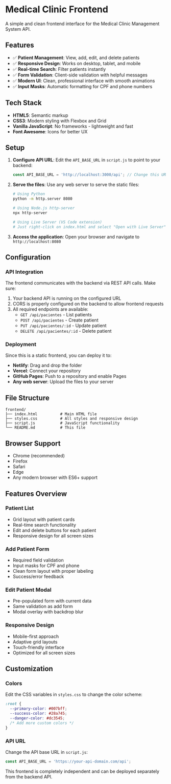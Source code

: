 # Medical Clinic Frontend

A simple and clean frontend interface for the Medical Clinic Management System API.

## Features

- ✅ **Patient Management**: View, add, edit, and delete patients
- ✅ **Responsive Design**: Works on desktop, tablet, and mobile
- ✅ **Real-time Search**: Filter patients instantly
- ✅ **Form Validation**: Client-side validation with helpful messages
- ✅ **Modern UI**: Clean, professional interface with smooth animations
- ✅ **Input Masks**: Automatic formatting for CPF and phone numbers

## Tech Stack

- **HTML5**: Semantic markup
- **CSS3**: Modern styling with Flexbox and Grid
- **Vanilla JavaScript**: No frameworks - lightweight and fast
- **Font Awesome**: Icons for better UX

## Setup

1. **Configure API URL**: Edit the `API_BASE_URL` in `script.js` to point to your backend:
   ```javascript
   const API_BASE_URL = 'http://localhost:3000/api'; // Change this URL
   ```

2. **Serve the files**: Use any web server to serve the static files:
   ```bash
   # Using Python
   python -m http.server 8080
   
   # Using Node.js http-server
   npx http-server
   
   # Using Live Server (VS Code extension)
   # Just right-click on index.html and select "Open with Live Server"
   ```

3. **Access the application**: Open your browser and navigate to `http://localhost:8080`

## Configuration

### API Integration

The frontend communicates with the backend via REST API calls. Make sure:

1. Your backend API is running on the configured URL
2. CORS is properly configured on the backend to allow frontend requests
3. All required endpoints are available:
   - `GET /api/pacientes` - List patients
   - `POST /api/pacientes` - Create patient
   - `PUT /api/pacientes/:id` - Update patient
   - `DELETE /api/pacientes/:id` - Delete patient

### Deployment

Since this is a static frontend, you can deploy it to:

- **Netlify**: Drag and drop the folder
- **Vercel**: Connect your repository
- **GitHub Pages**: Push to a repository and enable Pages
- **Any web server**: Upload the files to your server

## File Structure

```
frontend/
├── index.html          # Main HTML file
├── styles.css          # All styles and responsive design
├── script.js           # JavaScript functionality
└── README.md           # This file
```

## Browser Support

- Chrome (recommended)
- Firefox
- Safari
- Edge
- Any modern browser with ES6+ support

## Features Overview

### Patient List
- Grid layout with patient cards
- Real-time search functionality
- Edit and delete buttons for each patient
- Responsive design for all screen sizes

### Add Patient Form
- Required field validation
- Input masks for CPF and phone
- Clean form layout with proper labeling
- Success/error feedback

### Edit Patient Modal
- Pre-populated form with current data
- Same validation as add form
- Modal overlay with backdrop blur

### Responsive Design
- Mobile-first approach
- Adaptive grid layouts
- Touch-friendly interface
- Optimized for all screen sizes

## Customization

### Colors
Edit the CSS variables in `styles.css` to change the color scheme:
```css
:root {
  --primary-color: #007bff;
  --success-color: #28a745;
  --danger-color: #dc3545;
  /* Add more custom colors */
}
```

### API URL
Change the API base URL in `script.js`:
```javascript
const API_BASE_URL = 'https://your-api-domain.com/api';
```

This frontend is completely independent and can be deployed separately from the backend API.
